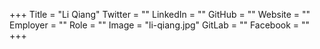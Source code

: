 +++
Title = "Li Qiang"
Twitter = ""
LinkedIn = ""
GitHub = ""
Website = ""
Employer = ""
Role = ""
Image = "li-qiang.jpg"
GitLab = ""
Facebook = ""
+++

